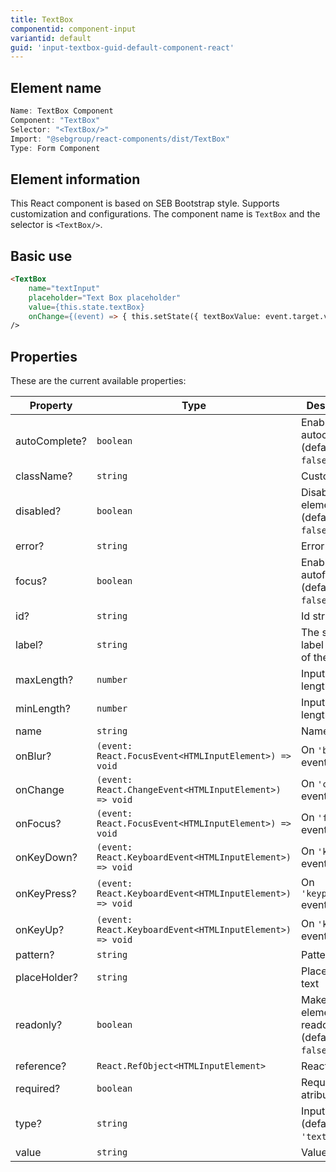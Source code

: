 ```yaml
---
title: TextBox
componentid: component-input
variantid: default
guid: 'input-textbox-guid-default-component-react'
---
```


## Element name
```javascript
Name: TextBox Component
Component: "TextBox"
Selector: "<TextBox/>"
Import: "@sebgroup/react-components/dist/TextBox"
Type: Form Component
```

## Element information 
This React component is based on SEB Bootstrap style. Supports customization and configurations. The component name is `TextBox` and the selector is `<TextBox/>`.

## Basic use
```html
<TextBox
    name="textInput"
    placeholder="Text Box placeholder"
    value={this.state.textBox}
    onChange={(event) => { this.setState({ textBoxValue: event.target.value }); }}
/>
```

## Properties
These are the current available properties:

| Property      | Type                                                     | Description                                     |
| ------------- | -------------------------------------------------------- | ----------------------------------------------- |
| autoComplete? | `boolean`                                                | Enable autocomplete. (default: `false`)         |
| className?    | `string`                                                 | Custom class                                    |
| disabled?     | `boolean`                                                | Disable input element. (default: `false`)       |
| error?        | `string`                                                 | Error text                                      |
| focus?        | `boolean`                                                | Enable autofocus. (default: `false`)            |
| id?           | `string`                                                 | Id string                                       |
| label?        | `string`                                                 | The small label on top of the textbox           |
| maxLength?    | `number`                                                 | Input max length                                |
| minLength?    | `number`                                                 | Input min length                                |
| name          | `string`                                                 | Name string                                     |
| onBlur?       | `(event: React.FocusEvent<HTMLInputElement>) => void`    | On `'blur'` event                               |
| onChange      | `(event: React.ChangeEvent<HTMLInputElement>) => void`   | On `'change'` event                             |
| onFocus?      | `(event: React.FocusEvent<HTMLInputElement>) => void`    | On `'focus'` event                              |
| onKeyDown?    | `(event: React.KeyboardEvent<HTMLInputElement>) => void` | On `'keydown'` event                            |
| onKeyPress?   | `(event: React.KeyboardEvent<HTMLInputElement>) => void` | On `'keypress'` event                           |
| onKeyUp?      | `(event: React.KeyboardEvent<HTMLInputElement>) => void` | On `'keyup'` event                              |
| pattern?      | `string`                                                 | Pattern string                                  |
| placeHolder?  | `string`                                                 | Placeholder text                                |
| readonly?     | `boolean`                                                | Make input element readonly. (default: `false`) |
| reference?    | `React.RefObject<HTMLInputElement>`                      | React Ref obj                                   |
| required?     | `boolean`                                                | Required atribute                               |
| type?         | `string`                                                 | Input type. (default: `'text'`)                 |
| value         | `string`                                                 | Value string                                    |
